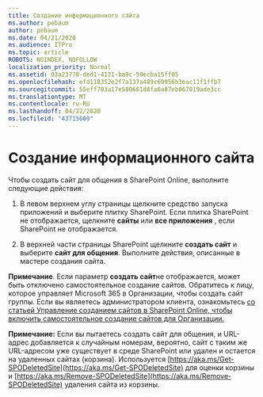 ```yaml
---
title: Создание информационного сайта
ms.author: pebaum
author: pebaum
ms.date: 04/21/2020
ms.audience: ITPro
ms.topic: article
ROBOTS: NOINDEX, NOFOLLOW
localization_priority: Normal
ms.assetid: 03a23778-ded1-4131-ba9c-59ecba15ff05
ms.openlocfilehash: efd118352e2f7a137a489c69956b3eac11f1ffb7
ms.sourcegitcommit: 55eff703a17e500681d8fa6a87eb067019ade3cc
ms.translationtype: MT
ms.contentlocale: ru-RU
ms.lasthandoff: 04/22/2020
ms.locfileid: "43715609"
---
```

# <a name="create-a-communication-site"></a>Создание информационного сайта

Чтобы создать сайт для общения в SharePoint Online, выполните следующие действия: 
  
1. В левом верхнем углу страницы щелкните средство запуска приложений и выберите плитку SharePoint. Если плитка SharePoint не отображается, щелкните **сайты** или **все приложения** , если SharePoint не отображается. 
    
2. В верхней части страницы SharePoint щелкните **создать сайт** и выберите **сайт для общения**. Выполните действия, описанные в мастере создания сайта. 
    
 **Примечание**. Если параметр **создать сайт**не отображается, может быть отключено самостоятельное создание сайтов. Обратитесь к лицу, которое управляет Microsoft 365 в Организации, чтобы создать сайт группы. Если вы являетесь администратором клиента, ознакомьтесь [со статьей Управление созданием сайтов в SharePoint Online, чтобы включить самостоятельное создание сайтов для Организации.](https://go.microsoft.com/fwlink/?linkid=2018780)
  
 **Примечание:** Если вы пытаетесь создать сайт для общения, и URL-адрес добавляется к случайным номерам, вероятно, сайт с таким же URL-адресом уже существует в среде SharePoint или удален и остается на удаленных сайтах (корзина). Используется [https://aka.ms/Get-SPODeletedSite](https://aka.ms/Get-SPODeletedSite) для оценки корзины и [https://aka.ms/Remove-SPODeletedSite](https://aka.ms/Remove-SPODeletedSite) удаления сайта из корзины. 
  

